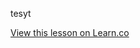tesyt 

<a href='https://learn.co/lessons/test-lesson' data-visibility='hidden'>View this lesson on Learn.co</a>
